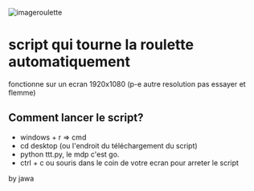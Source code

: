 
![imageroulette](https://i.imgur.com/rsMVlpz.png)
# script qui tourne la roulette automatiquement
fonctionne sur un ecran 1920x1080 (p-e autre resolution pas essayer et flemme)
## Comment lancer le script? 
- windows + r => cmd 
- cd desktop (ou l'endroit du téléchargement du script)
- python ttt.py, le mdp c'est go. 
- ctrl + c ou souris dans le coin de votre ecran pour arreter le script





by jawa
